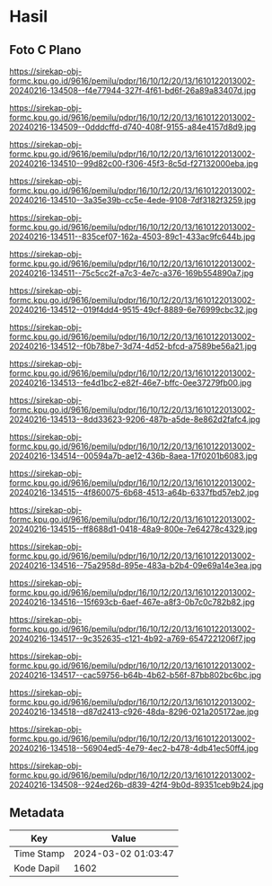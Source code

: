 # Hasil

## Foto C Plano

https://sirekap-obj-formc.kpu.go.id/9616/pemilu/pdpr/16/10/12/20/13/1610122013002-20240216-134508--f4e77944-327f-4f61-bd6f-26a89a83407d.jpg

https://sirekap-obj-formc.kpu.go.id/9616/pemilu/pdpr/16/10/12/20/13/1610122013002-20240216-134509--0dddcffd-d740-408f-9155-a84e4157d8d9.jpg

https://sirekap-obj-formc.kpu.go.id/9616/pemilu/pdpr/16/10/12/20/13/1610122013002-20240216-134510--99d82c00-f306-45f3-8c5d-f27132000eba.jpg

https://sirekap-obj-formc.kpu.go.id/9616/pemilu/pdpr/16/10/12/20/13/1610122013002-20240216-134510--3a35e39b-cc5e-4ede-9108-7df3182f3259.jpg

https://sirekap-obj-formc.kpu.go.id/9616/pemilu/pdpr/16/10/12/20/13/1610122013002-20240216-134511--835cef07-162a-4503-89c1-433ac9fc644b.jpg

https://sirekap-obj-formc.kpu.go.id/9616/pemilu/pdpr/16/10/12/20/13/1610122013002-20240216-134511--75c5cc2f-a7c3-4e7c-a376-169b554890a7.jpg

https://sirekap-obj-formc.kpu.go.id/9616/pemilu/pdpr/16/10/12/20/13/1610122013002-20240216-134512--019f4dd4-9515-49cf-8889-6e76999cbc32.jpg

https://sirekap-obj-formc.kpu.go.id/9616/pemilu/pdpr/16/10/12/20/13/1610122013002-20240216-134512--f0b78be7-3d74-4d52-bfcd-a7589be56a21.jpg

https://sirekap-obj-formc.kpu.go.id/9616/pemilu/pdpr/16/10/12/20/13/1610122013002-20240216-134513--fe4d1bc2-e82f-46e7-bffc-0ee37279fb00.jpg

https://sirekap-obj-formc.kpu.go.id/9616/pemilu/pdpr/16/10/12/20/13/1610122013002-20240216-134513--8dd33623-9206-487b-a5de-8e862d2fafc4.jpg

https://sirekap-obj-formc.kpu.go.id/9616/pemilu/pdpr/16/10/12/20/13/1610122013002-20240216-134514--00594a7b-ae12-436b-8aea-17f0201b6083.jpg

https://sirekap-obj-formc.kpu.go.id/9616/pemilu/pdpr/16/10/12/20/13/1610122013002-20240216-134515--4f860075-6b68-4513-a64b-6337fbd57eb2.jpg

https://sirekap-obj-formc.kpu.go.id/9616/pemilu/pdpr/16/10/12/20/13/1610122013002-20240216-134515--ff8688d1-0418-48a9-800e-7e64278c4329.jpg

https://sirekap-obj-formc.kpu.go.id/9616/pemilu/pdpr/16/10/12/20/13/1610122013002-20240216-134516--75a2958d-895e-483a-b2b4-09e69a14e3ea.jpg

https://sirekap-obj-formc.kpu.go.id/9616/pemilu/pdpr/16/10/12/20/13/1610122013002-20240216-134516--15f693cb-6aef-467e-a8f3-0b7c0c782b82.jpg

https://sirekap-obj-formc.kpu.go.id/9616/pemilu/pdpr/16/10/12/20/13/1610122013002-20240216-134517--9c352635-c121-4b92-a769-6547221206f7.jpg

https://sirekap-obj-formc.kpu.go.id/9616/pemilu/pdpr/16/10/12/20/13/1610122013002-20240216-134517--cac59756-b64b-4b62-b56f-87bb802bc6bc.jpg

https://sirekap-obj-formc.kpu.go.id/9616/pemilu/pdpr/16/10/12/20/13/1610122013002-20240216-134518--d87d2413-c926-48da-8296-021a205172ae.jpg

https://sirekap-obj-formc.kpu.go.id/9616/pemilu/pdpr/16/10/12/20/13/1610122013002-20240216-134518--56904ed5-4e79-4ec2-b478-4db41ec50ff4.jpg

https://sirekap-obj-formc.kpu.go.id/9616/pemilu/pdpr/16/10/12/20/13/1610122013002-20240216-134508--924ed26b-d839-42f4-9b0d-89351ceb9b24.jpg


## Metadata

| Key        | Value               |
| ---------- | ------------------- |
| Time Stamp | 2024-03-02 01:03:47 |
| Kode Dapil | 1602                |



